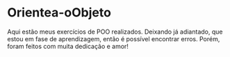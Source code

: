 # Orientea-oObjeto
Aqui estão meus exercícios de POO realizados. Deixando já adiantado, que estou em fase de aprendizagem, então é possível encontrar erros. Porém, foram feitos com muita dedicação e amor!
